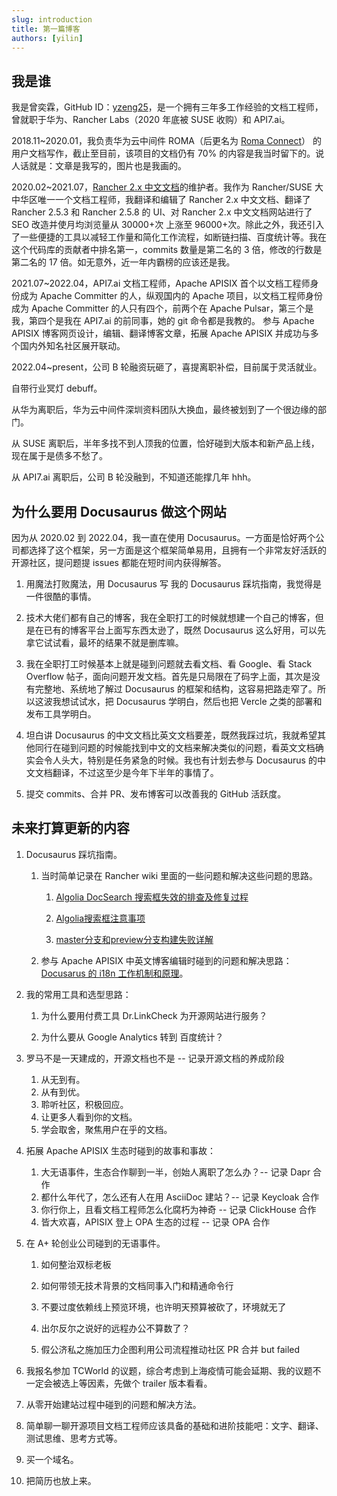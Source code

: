 ```yaml
---
slug: introduction
title: 第一篇博客
authors: [yilin]
---
```


## 我是谁

我是曾奕霖，GitHub ID：[yzeng25](https://github.com/yzeng25)，是一个拥有三年多工作经验的文档工程师，曾就职于华为、Rancher Labs（2020 年底被 SUSE 收购）和 API7.ai。

2018.11~2020.01，我负责华为云中间件 ROMA（后更名为 [Roma Connect](https://support.huaweicloud.com/roma/index.html)） 的用户文档写作，截止至目前，该项目的文档仍有 70% 的内容是我当时留下的。说人话就是：文章是我写的，图片也是我画的。

2020.02~2021.07，[Rancher 2.x 中文文档](https://github.com/cnrancher/docs-rancher2/graphs/contributors)的维护者。我作为 Rancher/SUSE 大中华区唯一一个文档工程师，我翻译和编辑了 Rancher 2.x 中文文档、翻译了 Rancher 2.5.3 和 Rancher 2.5.8 的 UI、对 Rancher 2.x 中文文档网站进行了 SEO 改造并使月均浏览量从 30000+次 上涨至 96000+次。除此之外，我还引入了一些便捷的工具以减轻工作量和简化工作流程，如断链扫描、百度统计等。我在这个代码库的贡献者中排名第一，commits 数量是第二名的 3 倍，修改的行数是第二名的 17 倍。如无意外，近一年内霸榜的应该还是我。

2021.07~2022.04，API7.ai 文档工程师，Apache APISIX 首个以文档工程师身份成为 Apache Committer 的人，纵观国内的 Apache 项目，以文档工程师身份成为 Apache Committer 的人只有四个，前两个在 Apache Pulsar，第三个是我，第四个是我在 API7.ai 的前同事，她的 git 命令都是我教的。
参与 Apache APISIX 博客网页设计，编辑、翻译博客文章，拓展 Apache APISIX 并成功与多个国内外知名社区展开联动。

2022.04~present，公司 B 轮融资玩砸了，喜提离职补偿，目前属于灵活就业。

自带行业冥灯 debuff。

从华为离职后，华为云中间件深圳资料团队大换血，最终被划到了一个很边缘的部门。

从 SUSE 离职后，半年多找不到人顶我的位置，恰好碰到大版本和新产品上线，现在属于是债多不愁了。

从 API7.ai 离职后，公司 B 轮没融到，不知道还能撑几年 hhh。

## 为什么要用 Docusaurus 做这个网站

因为从 2020.02 到 2022.04，我一直在使用 Docusaurus。一方面是恰好两个公司都选择了这个框架，另一方面是这个框架简单易用，且拥有一个非常友好活跃的开源社区，提问题提 issues 都能在短时间内获得解答。

1. 用魔法打败魔法，用 Docusaurus 写 我的 Docusaurus 踩坑指南，我觉得是一件很酷的事情。

1. 技术大佬们都有自己的博客，我在全职打工的时候就想建一个自己的博客，但是在已有的博客平台上面写东西太逊了，既然 Docusaurus 这么好用，可以先拿它试试看，最坏的结果不就是删库嘛。

1. 我在全职打工时候基本上就是碰到问题就去看文档、看 Google、看 Stack Overflow 帖子，面向问题开发文档。首先是只局限在了码字上面，其次是没有完整地、系统地了解过 Docusaurus 的框架和结构，这容易把路走窄了。所以这波我想试试水，把 Docusaurus 学明白，然后也把 Vercle 之类的部署和发布工具学明白。

1. 坦白讲 Docusaurus 的中文文档比英文文档要差，既然我踩过坑，我就希望其他同行在碰到问题的时候能找到中文的文档来解决类似的问题，看英文文档确实会令人头大，特别是任务紧急的时候。我也有计划去参与 Docusaurus 的中文文档翻译，不过这至少是今年下半年的事情了。

1. 提交 commits、合并 PR、发布博客可以改善我的 GitHub 活跃度。

## 未来打算更新的内容

1. Docusaurus 踩坑指南。

    1. 当时简单记录在 Rancher wiki 里面的一些问题和解决这些问题的思路。

        1. [Algolia DocSearch 搜索框失效的排查及修复过程](https://github.com/cnrancher/docs-rancher2/wiki/Algolia-DocSearch-%E6%90%9C%E7%B4%A2%E6%A1%86%E5%A4%B1%E6%95%88%E7%9A%84%E6%8E%92%E6%9F%A5%E5%8F%8A%E4%BF%AE%E5%A4%8D%E8%BF%87%E7%A8%8B)

        1. [Algolia搜索框注意事项](https://github.com/cnrancher/docs-rancher2/wiki/Algolia%E6%90%9C%E7%B4%A2%E6%A1%86%E6%B3%A8%E6%84%8F%E4%BA%8B%E9%A1%B9)

        1. [master分支和preview分支构建失败详解](https://github.com/cnrancher/docs-rancher2/wiki/master%E5%88%86%E6%94%AF%E5%92%8Cpreview%E5%88%86%E6%94%AF%E6%9E%84%E5%BB%BA%E5%A4%B1%E8%B4%A5%E8%AF%A6%E8%A7%A3)

    1. 参与 Apache APISIX 中英文博客编辑时碰到的问题和解决思路：[Docusarus 的 i18n 工作机制和原理](https://github.com/facebook/docusaurus/issues/7041)。

1. 我的常用工具和选型思路：

    1. 为什么要用付费工具 Dr.LinkCheck 为开源网站进行服务？
    
    1. 为什么要从 Google Analytics 转到 百度统计？

1. 罗马不是一天建成的，开源文档也不是 -- 记录开源文档的养成阶段

    1. 从无到有。
    2. 从有到优。
    3. 聆听社区，积极回应。
    4. 让更多人看到你的文档。
    5. 学会取舍，聚焦用户在乎的文档。

1. 拓展 Apache APISIX 生态时碰到的故事和事故：

    1. 大无语事件，生态合作聊到一半，创始人离职了怎么办？-- 记录 Dapr 合作
    2. 都什么年代了，怎么还有人在用 AsciiDoc 建站？-- 记录 Keycloak 合作
    3. 你行你上，且看文档工程师怎么化腐朽为神奇 -- 记录 ClickHouse 合作
    4. 皆大欢喜，APISIX 登上 OPA 生态的过程 -- 记录 OPA 合作

1. 在 A+ 轮创业公司碰到的无语事件。

    1. 如何整治双标老板

    1. 如何带领无技术背景的文档同事入门和精通命令行

    1. 不要过度依赖线上预览环境，也许明天预算被砍了，环境就无了

    1. 出尔反尔之说好的远程办公不算数了？

    1. 假公济私之施加压力企图利用公司流程推动社区 PR 合并 but failed

1. 我报名参加 TCWorld 的议题，综合考虑到上海疫情可能会延期、我的议题不一定会被选上等因素，先做个 trailer 版本看看。

1. 从零开始建站过程中碰到的问题和解决方法。

1. 简单聊一聊开源项目文档工程师应该具备的基础和进阶技能吧：文字、翻译、测试思维、思考方式等。

1. 买一个域名。

1. 把简历也放上来。




